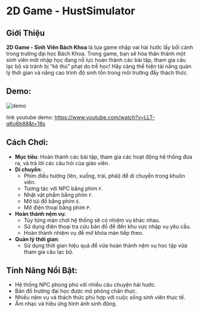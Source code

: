 # 2D Game - HustSimulator

## Giới Thiệu

**2D Game - Sinh Viên Bách Khoa** là tựa game nhập vai hài hước lấy bối cảnh trong trường đại học Bách Khoa. Trong game, bạn sẽ hóa thân thành một sinh viên mới nhập học đang nỗ lực hoàn thành các bài tập, tham gia câu lạc bộ và tránh bị “kẽ thú” phạt do trễ học! Hãy càng thể hiện tài năng quản lý thời gian và nâng cao trình độ sinh tồn trong môi trường đầy thách thức.

## Demo:
![demo](demo/demo.gif)

link youtube demo: https://www.youtube.com/watch?v=LLT-qKo6b88&t=18s

## Cách Chơi:

- **Mục tiêu**: Hoàn thành các bài tập, tham gia các hoạt động hệ thống đưa ra, và trả lời các câu hỏi của giáo viên.
- **Di chuyển**:
  - Phím điều hướng (lên, xuống, trái, phải) để di chuyển trong khuôn viên.
  - Tương tác với NPC bằng phím `F`.
  - Nhặt vật phẩm bằng phím `F`.
  - Mở túi đồ bằng phím `E`.
  - Mở điện thoại bằng phím `P`.
- **Hoàn thành nệm vụ**:
  - Tùy từng màn chơi hệ thống sẽ có nhiệm vụ khác nhau.
  - Sử dụng điện thoại tra cứu bản đồ để đến khu vực nhập vụ yêu cầu.
  - Hoàn thành nhiệm vụ để mở khóa màn tiếp theo.
- **Quản lý thời gian**:
  - Sử dụng thời gian hiệu quả để vừa hoàn thành nệm vụ học tập vừa tham gia câu lạc bộ.

## Tính Năng Nổi Bật:

- Hệ thống NPC phong phú với nhiều câu chuyện hài hước.
- Bản đồ trường đại học được mô phỏng chân thực.
- Nhiều nệm vụ và thách thức phù hợp với cuộc sống sinh viên thực tế.
- Âm nhạc và hiệu ứng hình ảnh sinh động.


